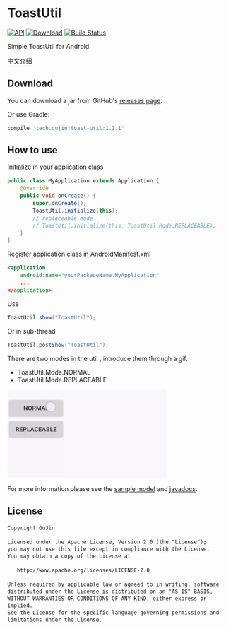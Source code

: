 # ToastUtil
[![API](https://img.shields.io/badge/API-4%2B-green.svg)](https://developer.android.com/about/versions/android-1.6.html
)
[![Download](https://api.bintray.com/packages/gujin/maven/toast-util/images/download.svg)](https://bintray.com/gujin/maven/toast-util/_latestVersion)
[![Build Status](https://travis-ci.org/GuJin/ToastUtil.svg?branch=master)](https://travis-ci.org/GuJin/ToastUtil)

Simple ToastUtil for Android.

[中文介绍][4]

Download
--------
You can download a jar from GitHub's [releases page][3].

Or use Gradle:
```gradle
compile 'tech.gujin:toast-util:1.1.1'
```

How to use
--------
Initialize in your application class
```java
public class MyApplication extends Application {
    @Override
    public void onCreate() {
        super.onCreate();
        ToastUtil.initialize(this);
        // replaceable mode
        // ToastUtil.initialize(this, ToastUtil.Mode.REPLACEABLE);
    }
}
```
Register application class in AndroidManifest.xml
```xml
<application
    android:name="yourPackageName.MyApplication"
    ...
</application>      
```
Use
```java
ToastUtil.show("ToastUtil");
```
Or in sub-thread
```java
ToastUtil.postShow("ToastUtil");
```
There are two modes in the util , introduce them through a gif.
- ToastUtil.Mode.NORMAL
- ToastUtil.Mode.REPLACEABLE

![](https://github.com/GuJin/ToastUtil/blob/master/screenshots/mode.gif)


For more information please see the [sample model][1] and [javadocs][2].

License
--------

    Copyright GuJin

    Licensed under the Apache License, Version 2.0 (the "License");
    you may not use this file except in compliance with the License.
    You may obtain a copy of the License at

       http://www.apache.org/licenses/LICENSE-2.0

    Unless required by applicable law or agreed to in writing, software
    distributed under the License is distributed on an "AS IS" BASIS,
    WITHOUT WARRANTIES OR CONDITIONS OF ANY KIND, either express or implied.
    See the License for the specific language governing permissions and
    limitations under the License.

[1]: https://github.com/GuJin/ToastUtil/tree/master/sample/src/main/java/tech/gujin/toast/sample
[2]: https://gujin.github.io/ToastUtil/javadocs/1.1.1/index.html
[3]: https://github.com/GuJin/ToastUtil/releases
[4]:http://www.jianshu.com/p/732cfe6bd67c
